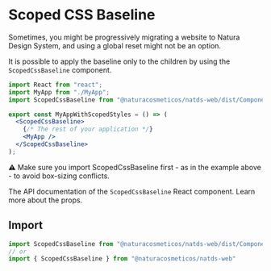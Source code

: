 # Scoped CSS Baseline

Sometimes, you might be progressively migrating a website to Natura Design System, and using a global reset might not be an option.

It is possible to apply the baseline only to the children by using the `ScopedCssBaseline` component.

```jsx
import React from "react";
import MyApp from "./MyApp";
import ScopedCssBaseline from "@naturacosmeticos/natds-web/dist/Components/ScopedCssBaseline";

export const MyAppWithScopedStyles = () => (
  <ScopedCssBaseline>
    {/* The rest of your application */}
    <MyApp />
  </ScopedCssBaseline>
);
```

⚠️ Make sure you import ScopedCssBaseline first - as in the example above - to avoid box-sizing conflicts.

The API documentation of the `ScopedCssBaseline` React component. Learn more about the props.

## Import

```jsx
import ScopedCssBaseline from "@naturacosmeticos/natds-web/dist/Components/ScopedCssBaseline";
// or
import { ScopedCssBaseline } from "@naturacosmeticos/natds-web"
```

